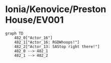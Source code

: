 # Ionia/Kenovice/Preston House/EV001


```mermaid
graph TD
    482_0["Actor_16"]
    482_1["Actor_16: RGDWhoops!"]
    482_2["Actor_13: SAStop right there!"]
    482_0 --> 482_1
    482_1 --> 482_2
```